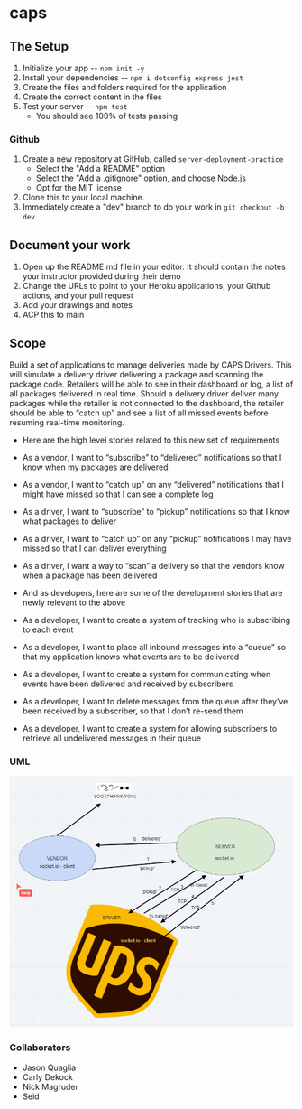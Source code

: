 # caps
## The Setup
1. Initialize your app -- `npm init -y`
1. Install your dependencies -- `npm i dotconfig express jest`
1. Create the files and folders required for the application
1. Create the correct content in the files
1. Test your server -- `npm test`
   - You should see 100% of tests passing

### Github

1. Create a new repository at GitHub, called `server-deployment-practice`
   - Select the "Add a README" option
   - Select the "Add a .gitignore" option, and choose Node.js
   - Opt for the MIT license
1. Clone this to your local machine.
1. Immediately create a "dev" branch to do your work in
   `git checkout -b dev`

## Document your work

1. Open up the README.md file in your editor. It should contain the notes your instructor provided during their demo
1. Change the URLs to point to your Heroku applications, your Github actions, and your pull request
1. Add your drawings and notes
1. ACP this to main

## Scope
Build a set of applications to manage deliveries made by CAPS Drivers. This will simulate a delivery driver delivering a package and scanning the package code. Retailers will be able to see in their dashboard or log, a list of all packages delivered in real time. Should a delivery driver deliver many packages while the retailer is not connected to the dashboard, the retailer should be able to “catch up” and see a list of all missed events before resuming real-time monitoring.

* Here are the high level stories related to this new set of requirements

* As a vendor, I want to “subscribe” to “delivered” notifications so that I know when my packages are delivered
* As a vendor, I want to “catch up” on any “delivered” notifications that I might have missed so that I can see a complete log
* As a driver, I want to “subscribe” to “pickup” notifications so that I know what packages to deliver
* As a driver, I want to “catch up” on any “pickup” notifications I may have missed so that I can deliver everything
* As a driver, I want a way to “scan” a delivery so that the vendors know when a package has been delivered
* And as developers, here are some of the development stories that are newly relevant to the above

* As a developer, I want to create a system of tracking who is subscribing to each event
* As a developer, I want to place all inbound messages into a “queue” so that my application knows what events are to be delivered
* As a developer, I want to create a system for communicating when events have been delivered and received by subscribers
* As a developer, I want to delete messages from the queue after they’ve been received by a subscriber, so that I don’t re-send them
* As a developer, I want to create a system for allowing subscribers to retrieve all undelivered messages in their queue

 
### UML

![image](assets/uml.jpg) 

### Collaborators
* Jason Quaglia
* Carly Dekock
* Nick Magruder
* Seid
